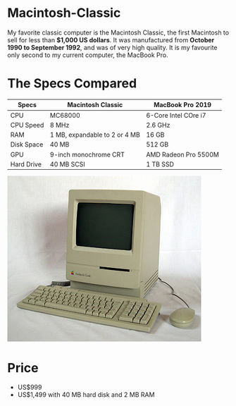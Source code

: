 # Macintosh-Classic

My favorite classic computer is the Macintosh Classic, the first Macintosh to sell for less than **$1,000 US dollars**. It was manufactured from **October 1990 to September 1992**, and was of very high quality. It is my favourite only second to my current computer, the MacBook Pro. 

# The Specs Compared 

| Specs  |  Macintosh Classic |  MacBook Pro 2019 |
| ------       | -------------| ------------------|
|  CPU      | MC68000       |  6-Core Intel COre i7 |
|  CPU Speed   | 8 MHz        |    2.6 GHz     |
|  RAM      | 1 MB, expandable to 2 or 4 MB |  16 GB |
|  Disk Space|   40 MB         |    512 GB        |
|  GPU       |     9-inch monochrome CRT           |    AMD Radeon Pro 5500M | 
| Hard Drive  | 40 MB SCSI |  1 TB SSD     

![My Image](440px-Macintosh_classic.jpg)

# Price
* US$999
* US$1,499 with 40 MB hard disk and 2 MB RAM

